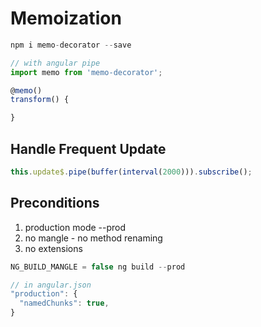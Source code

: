 # Memoization

```javascript
npm i memo-decorator --save

// with angular pipe
import memo from 'memo-decorator';

@memo()
transform() {

}
```

## Handle Frequent Update

```javascript
this.update$.pipe(buffer(interval(2000))).subscribe();
```

## Preconditions

1. production mode --prod
2. no mangle - no method renaming
3. no extensions

```javascript
NG_BUILD_MANGLE = false ng build --prod

// in angular.json
"production": {
  "namedChunks": true,
}
```
